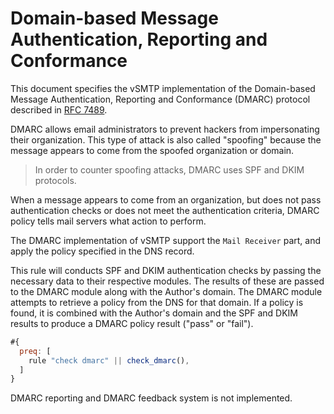 # Domain-based Message Authentication, Reporting and Conformance

This document specifies the vSMTP implementation of the Domain-based Message Authentication, Reporting and Conformance (DMARC) protocol described in [RFC 7489](https://www.rfc-editor.org/rfc/rfc7489.html).

DMARC allows email administrators to prevent hackers from impersonating their organization. This type of attack is also called "spoofing" because the message appears to come from the spoofed organization or domain.

> In order to counter spoofing attacks, DMARC uses SPF and DKIM protocols.

When a message appears to come from an organization, but does not pass authentication checks or does not meet the authentication criteria, DMARC policy tells mail servers what action to perform.

The DMARC implementation of vSMTP support the `Mail Receiver` part, and apply the policy specified in the DNS record.

This rule will  conducts SPF and DKIM authentication checks by passing the necessary data to their respective modules. The results of these are passed to the DMARC module along with the Author's domain.  The DMARC module attempts to retrieve a policy from the DNS for that domain. If a policy is found, it is combined with the Author's domain and the SPF and DKIM results to produce a DMARC policy result ("pass" or "fail").

```js
#{
  preq: [
    rule "check dmarc" || check_dmarc(),
  ]
}
```

DMARC reporting and DMARC feedback system is not implemented.
